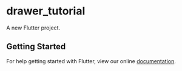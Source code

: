 # drawer_tutorial

A new Flutter project.

## Getting Started

For help getting started with Flutter, view our online
[documentation](https://flutter.io/).
